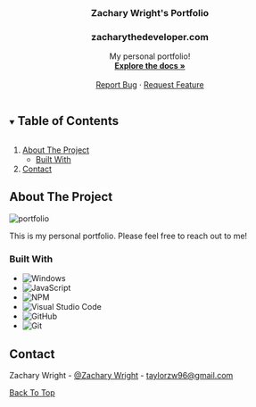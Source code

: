 
<br />
<p id="top" align="center">
  <a href="https://github.com/wrightzachary/My-Portfolio-Site">
  </a>

  <h3 align="center">Zachary Wright's Portfolio</h3>
  <h3 align="center">zacharythedeveloper.com</h3>

  <p align="center">
    My personal portfolio!
    <br />
    <a href="#about-the-project"><strong>Explore the docs »</strong></a>
    <br />
    <br />
    <a href="https://github.com/wrightzachary/My-Portfolio-Site/issues">Report Bug</a>
    ·
    <a href="https://github.com/wrightzachary/My-Portfolio-Site/issues">Request Feature</a>
  </p>
</p>



<!-- TABLE OF CONTENTS -->
<details open="open">
  <summary><h2 style="display: inline-block">Table of Contents</h2></summary>
  <ol>
    <li>
      <a href="#about-the-project">About The Project</a>
      <ul>
        <li><a href="#built-with">Built With</a></li>
      </ul>
    </li>
    <li><a href="#contact">Contact</a></li>
  </ol>
</details>



<!-- ABOUT THE PROJECT -->
## About The Project
![portfolio](https://user-images.githubusercontent.com/80498861/135204592-681715a2-5c8f-47c8-8fca-7ed4d05c6e9f.PNG)


<p>
 This is my personal portfolio. Please feel free to reach out to me!
</p>




### Built With
<div id="built-with"></div>

* ![Windows](https://img.shields.io/badge/Windows-0078D6?style=for-the-badge&logo=windows&logoColor=white)
* ![JavaScript](https://img.shields.io/badge/javascript-%23323330.svg?style=for-the-badge&logo=javascript&logoColor=%23F7DF1E)
* ![NPM](https://img.shields.io/badge/NPM-%23000000.svg?style=for-the-badge&logo=npm&logoColor=white)
* ![Visual Studio Code](https://img.shields.io/badge/Visual%20Studio%20Code-0078d7.svg?style=for-the-badge&logo=visual-studio-code&logoColor=white)
* ![GitHub](https://img.shields.io/badge/github-%23121011.svg?style=for-the-badge&logo=github&logoColor=white)
* ![Git](https://img.shields.io/badge/git-%23F05033.svg?style=for-the-badge&logo=git&logoColor=white)


<!-- CONTACT -->
## Contact

Zachary Wright - [@Zachary Wright](https://www.linkedin.com/in/wrightzacharydev/) - taylorzw96@gmail.com


<a href="#top">Back To Top</a>
